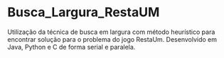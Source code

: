 # Busca_Largura_RestaUM
Utilização da técnica de busca em largura com método heurístico para encontrar solução para o problema do jogo RestaUm. Desenvolvido em Java, Python e C de forma serial e paralela. 
